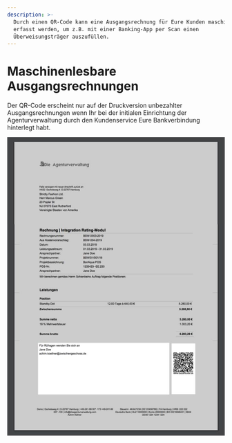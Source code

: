 ```yaml
---
description: >-
  Durch einen QR-Code kann eine Ausgangsrechnung für Eure Kunden maschinenlesbar
  erfasst werden, um z.B. mit einer Banking-App per Scan einen
  Überweisungsträger auszufüllen.
---
```


# Maschinenlesbare Ausgangsrechnungen

Der QR-Code erscheint nur auf der Druckversion unbezahlter Ausgangsrechnungen wenn Ihr bei der initialen Einrichtung der Agenturverwaltung durch den Kundenservice Eure Bankverbindung hinterlegt habt.



![Wird ein QR-Code ausgegeben, so wird die Breite der Fu&#xDF;bemerkung eingeschr&#xE4;nkt was dazu f&#xFC;hren kann dass der Text dort anders umbricht und ggf. bei l&#xE4;ngeren Texten ein Seitenumbruch entsteht.](../../.gitbook/assets/qr-code.jpg)







